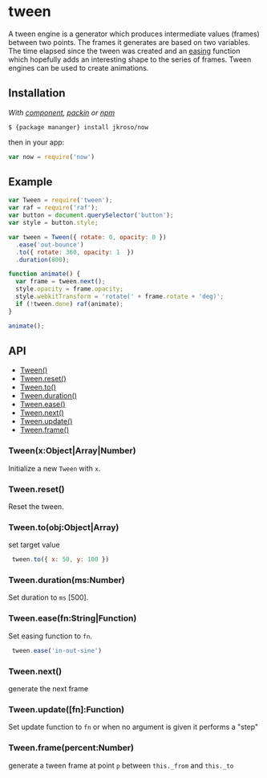
# tween

  A tween engine is a generator which produces intermediate values (frames) between two points. The frames it generates are based on two variables. The time elapsed since the tween was created and an [easing](//github.com/component/ease) function which hopefully adds an interesting shape to the series of frames. Tween engines can be used to create animations.

## Installation

_With [component](//github.com/component/component), [packin](//github.com/jkroso/packin) or [npm](//github.com/isaacs/npm)_  

    $ {package mananger} install jkroso/now

then in your app:

```js
var now = require('now')
```

## Example

```js
var Tween = require('tween');
var raf = require('raf');
var button = document.querySelector('button');
var style = button.style;

var tween = Tween({ rotate: 0, opacity: 0 })
  .ease('out-bounce')
  .to({ rotate: 360, opacity: 1  })
  .duration(800);

function animate() {
  var frame = tween.next();
  style.opacity = frame.opacity;
  style.webkitTransform = 'rotate(' + frame.rotate + 'deg)';
  if (!tween.done) raf(animate);
}

animate();
```

## API

  - [Tween()](#tween)
  - [Tween.reset()](#tweenreset)
  - [Tween.to()](#tweentoobjobjectarray)
  - [Tween.duration()](#tweendurationmsnumber)
  - [Tween.ease()](#tweeneasefnstringfunction)
  - [Tween.next()](#tweennext)
  - [Tween.update()](#tweenupdatefnfunction)
  - [Tween.frame()](#tweenframepercentnumber)

### Tween(x:Object|Array|Number)

  Initialize a new `Tween` with `x`.

### Tween.reset()

  Reset the tween.

### Tween.to(obj:Object|Array)

  set target value

```js
 tween.to({ x: 50, y: 100 })
```

### Tween.duration(ms:Number)

  Set duration to `ms` [500].

### Tween.ease(fn:String|Function)

  Set easing function to `fn`.

```js
 tween.ease('in-out-sine')
```

### Tween.next()

  generate the next frame

### Tween.update([fn]:Function)

  Set update function to `fn` or when no
  argument is given it performs a "step"

### Tween.frame(percent:Number)

  generate a tween frame at point `p` between
  `this._from` and `this._to`
